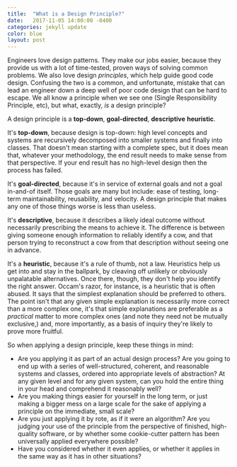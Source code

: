 ```yaml
---
title:  "What is a Design Principle?"
date:   2017-11-05 14:00:00 -0400
categories: jekyll update
color: blue
layout: post
---
```

Engineers love design patterns. They make our jobs easier, because they provide us with a lot of time-tested, proven ways of solving common problems. We also love design _principles_, which help guide good code design. Confusing the two is a common, and unfortunate, mistake that can lead an engineer down a deep well of poor code design that can be hard to escape. We all know a principle when we see one (Single Responsibility Principle, etc), but what, exactly, _is_ a design principle?

A design principle is a **top-down**, **goal-directed**, **descriptive** **heuristic**.

It's **top-down**, because design is top-down: high level concepts and systems are recursively decomposed into smaller systems and finally into classes. That doesn't mean starting with a complete spec, but it does mean that, whatever your methodology, the end result needs to make sense from that perspective. If your end result has no high-level design then the process has failed.

It's **goal-directed**, because it's in service of external goals and not a goal in-and-of itself. Those goals are many but include: ease of testing, long-term maintainability, reusability, and velocity. A design principle that makes any one of those things worse is less than useless.

It's **descriptive**, because it describes a likely ideal outcome without necessarily prescribing the means to achieve it. The difference is between giving someone enough information to reliably identify a cow, and that person trying to reconstruct a cow from that description without seeing one in advance.

It's a **heuristic**, because it's a rule of thumb, not a law. Heuristics help us get into and stay in the ballpark, by cleaving off unlikely or obviously unpalatable alternatives. Once there, though, they don't help you identify the right answer. Occam's razor, for instance, is a heuristic that is often abused. It says that the simplest explanation should be preferred to others. The point isn't that any given simple explanation is necessarily more correct than a more complex one, it's that simple explanations are preferable as a _practical_ matter to more complex ones (and note they need not be mutually exclusive,) and, more importantly, as a basis of inquiry they're likely to prove more fruitful.

So when applying a design principle, keep these things in mind:

* Are you applying it as part of an actual design process? Are you going to end up with a series of well-structured, coherent, and reasonable systems and classes, ordered into appropriate levels of abstraction? At any given level and for any given system, can you hold the entire thing in your head and comprehend it reasonably well?
* Are you making things easier for yourself in the long term, or just making a bigger mess  on a large scale for the sake of applying a principle on the immediate, small scale?
* Are you just applying it by rote, as if it were an algorithm? Are you judging your use of the principle from the perspective of finished, high-quality software, or by whether some cookie-cutter pattern has been universally applied everywhere possible?
* Have you considered whether it even applies, or whether it applies in the same way as it has in other situations?
